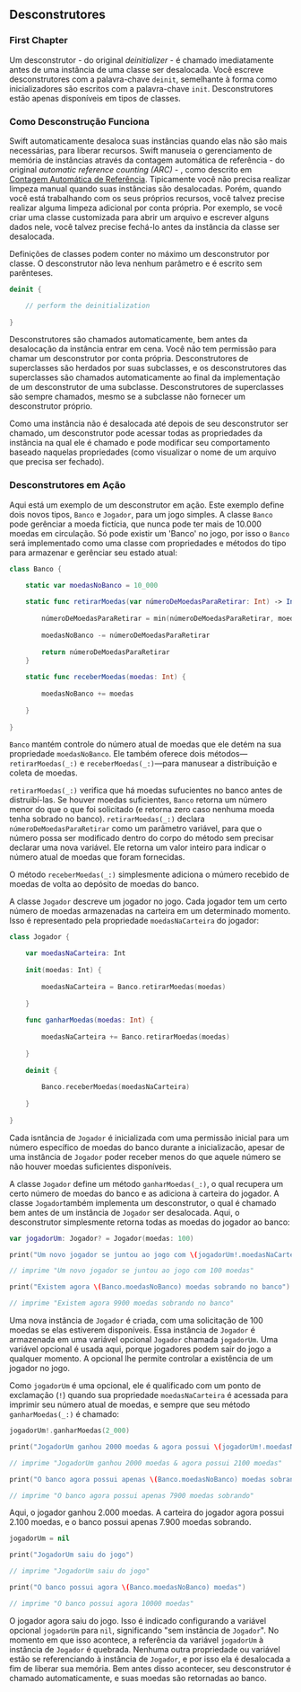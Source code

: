 ## Desconstrutores

### First Chapter

Um desconstrutor - do original *deinitializer* - é chamado imediatamente antes de uma instância de uma classe ser desalocada. Você escreve desconstrutores com a palavra-chave `deinit`, semelhante à forma como inicializadores são escritos com a palavra-chave `init`. Desconstrutores estão apenas disponíveis em tipos de classes.


### Como Desconstrução Funciona

Swift automaticamente desaloca suas instâncias quando elas não são mais necessárias, para liberar recursos. Swift manuseia o gerenciamento de memória de instâncias através da contagem automática de referência - do original *automatic reference counting (ARC)* - , como descrito em [Contagem Automática de Referência](guia/automatic_reference_couting.md). Tipicamente você não precisa realizar limpeza manual quando suas instâncias são desalocadas. Porém, quando você está trabalhando com os seus próprios recursos, você talvez precise realizar alguma limpeza adicional por conta própria. Por exemplo, se você criar uma classe customizada para abrir um arquivo e escrever alguns dados nele, você talvez precise fechá-lo antes da instância da classe ser desalocada.

Definições de classes podem conter no máximo um desconstrutor por classe. O desconstrutor não leva nenhum parâmetro e é escrito sem parênteses.

```swift
deinit {

    // perform the deinitialization
    
}
```

Desconstrutores são chamados automaticamente, bem antes da desalocação da instância entrar em cena. Você não tem permissão para chamar um desconstrutor por conta própria. Desconstrutores de superclasses são herdados por suas subclasses, e os desconstrutores das superclasses são chamados automaticamente ao final da implementação de um desconstrutor de uma subclasse. Desconstrutores de superclasses são sempre chamados, mesmo se a subclasse não fornecer um desconstrutor próprio.

Como uma instância não é desalocada até depois de seu desconstrutor ser chamado, um desconstrutor pode acessar todas as propriedades da instância na qual ele é chamado e pode modificar seu comportamento baseado naquelas propriedades (como visualizar o nome de um arquivo que precisa ser fechado).

### Desconstrutores em Ação

Aqui está um exemplo de um desconstrutor em ação. Este exemplo define dois novos tipos, `Banco` e `Jogador`, para um jogo simples. A classe `Banco` pode gerênciar a moeda fictícia, que nunca pode ter mais de 10.000 moedas em circulação. Só pode existir um 'Banco' no jogo, por isso o `Banco` será implementado como uma classe com propriedades e métodos do tipo para armazenar e gerênciar seu estado atual:

```swift
class Banco {

    static var moedasNoBanco = 10_000
    
    static func retirarMoedas(var númeroDeMoedasParaRetirar: Int) -> Int {
        
        númeroDeMoedasParaRetirar = min(númeroDeMoedasParaRetirar, moedasNoBanco)
        
        moedasNoBanco -= númeroDeMoedasParaRetirar
        
        return númeroDeMoedasParaRetirar
    }
    
    static func receberMoedas(moedas: Int) {
    
        moedasNoBanco += moedas
        
    }
    
}
```

`Banco` mantém controle do número atual de moedas que ele detém na sua propriedade `moedasNoBanco`. Ele também oferece  dois métodos—`retirarMoedas(_:)` e `receberMoedas(_:)`—para manusear a distribuição e coleta de moedas.

`retirarMoedas(_:)` verifica que há moedas sufucientes no banco antes de distruibí-las. Se houver moedas suficientes, `Banco` retorna um número menor do que o que foi solicitado (e retorna zero caso nenhuma moeda tenha sobrado no banco). `retirarMoedas(_:)` declara `númeroDeMoedasParaRetirar` como um parâmetro variável, para que o número possa ser modificado dentro do corpo do método sem precisar declarar uma nova variável. Ele retorna um valor inteiro para indicar o número atual de moedas que foram fornecidas.

O método `receberMoedas(_:)` simplesmente adiciona o múmero recebido de moedas de volta ao depósito de moedas do banco.

A classe `Jogador` descreve um jogador no jogo. Cada jogador tem um certo número de moedas armazenadas na carteira em um determinado momento. Isso é representado pela propriedade `moedasNaCarteira` do jogador:

```swift
class Jogador {

    var moedasNaCarteira: Int
    
    init(moedas: Int) {
    
        moedasNaCarteira = Banco.retirarMoedas(moedas)
        
    }
    
    func ganharMoedas(moedas: Int) {
    
        moedasNaCarteira += Banco.retirarMoedas(moedas)
        
    }
    
    deinit {
    
        Banco.receberMoedas(moedasNaCarteira)
        
    }
    
}
```

Cada isntância de `Jogador` é inicializada com uma permissão inicial para um número específico de moedas do banco durante a inicializacão, apesar de uma instância de `Jogador` poder receber menos do que aquele número se não houver moedas suficientes disponíveis.

A classe `Jogador` define um método `ganharMoedas(_:)`, o qual recupera um certo número de moedas do banco e as adiciona à carteira do jogador. A classe `Jogador`também implementa um desconstrutor, o qual é chamado bem antes de um instância de `Jogador` ser desalocada. Aqui, o desconstrutor simplesmente retorna todas as moedas do jogador ao banco:

```swift
var jogadorUm: Jogador? = Jogador(moedas: 100)

print("Um novo jogador se juntou ao jogo com \(jogadorUm!.moedasNaCarteira) moedas")

// imprime "Um novo jogador se juntou ao jogo com 100 moedas"

print("Existem agora \(Banco.moedasNoBanco) moedas sobrando no banco")

// imprime "Existem agora 9900 moedas sobrando no banco"

```
Uma nova instância de `Jogador` é criada, com uma solicitação de 100 moedas se elas estiverem disponíveis. Essa instância de `Jogador` é armazenada em uma variável opcional `Jogador` chamada `jogadorUm`. Uma variável opcional é usada aqui, porque jogadores podem sair do jogo a qualquer momento. A opcional lhe permite controlar a existência de um jogador no jogo.

Como `jogadorUm` é uma opcional, ele é qualificado com um ponto de exclamação (`!`) quando sua propriedade `moedasNaCarteira` é acessada para imprimir seu número atual de moedas, e sempre que seu método `ganharMoedas(_:)` é chamado:

```swift
jogadorUm!.ganharMoedas(2_000)

print("JogadorUm ganhou 2000 moedas & agora possui \(jogadorUm!.moedasNaCarteira) moedas")

// imprime "JogadorUm ganhou 2000 moedas & agora possui 2100 moedas"

print("O banco agora possui apenas \(Banco.moedasNoBanco) moedas sobrando")

// imprime "O banco agora possui apenas 7900 moedas sobrando"
```

Aqui, o jogador ganhou 2.000 moedas. A carteira do jogador agora possui 2.100 moedas, e o banco possui apenas 7.900 moedas sobrando.

```swift
jogadorUm = nil

print("JogadorUm saiu do jogo")

// imprime "JogadorUm saiu do jogo"

print("O banco possui agora \(Banco.moedasNoBanco) moedas")

// imprime "O banco possui agora 10000 moedas"
```

O jogador agora saiu do jogo. Isso é indicado configurando a variável opcional `jogadorUm` para `nil`, significando "sem instância de `Jogador`". No momento em que isso acontece, a referência da variável `jogadorUm` à instância de `Jogador` é quebrada. Nenhuma outra propriedade ou variável estão se referenciando à instância de `Jogador`, e por isso ela é desalocada a fim de liberar sua memória. Bem antes disso acontecer, seu desconstrutor é chamado automaticamente, e suas moedas são retornadas ao banco.
